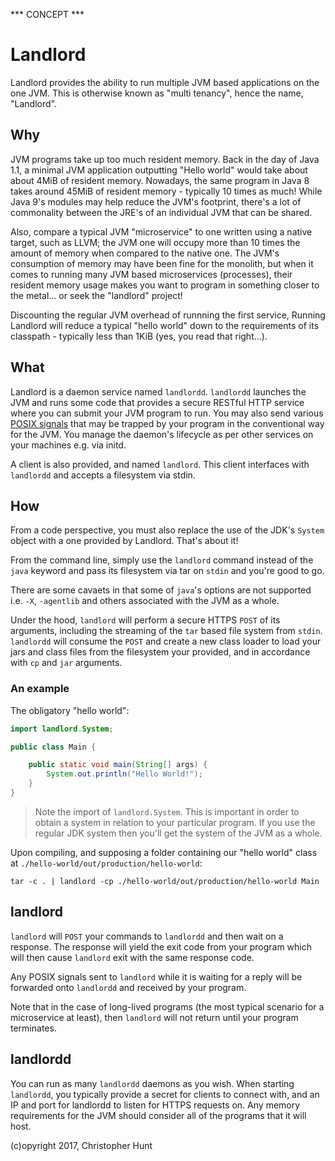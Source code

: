 *** CONCEPT ***

# Landlord
Landlord provides the ability to run multiple JVM based applications on the one JVM. This is otherwise known as "multi tenancy", hence the name, "Landlord".

## Why
JVM programs take up too much resident memory. Back in the day of Java 1.1, a minimal JVM application outputting "Hello world" would take about about 4MiB of resident memory. Nowadays, the same program in Java 8 takes around 45MiB of resident memory - typically 10 times as much! While Java 9's modules may help reduce the JVM's footprint, there's a lot of commonality between the JRE's of an individual JVM that can be shared.

Also, compare a typical JVM "microservice" to one written using a native target, such as LLVM; the JVM one will occupy more than 10 times the amount of memory when compared to the native one. The JVM's consumption of memory may have been fine for the monolith, but when it comes to running many JVM based microservices (processes), their resident memory usage makes you want to program in something closer to the metal... or seek the "landlord" project!

Discounting the regular JVM overhead of runnning the first service, Running Landlord will reduce a typical "hello world" down to the requirements of its classpath - typically less than 1KiB (yes, you read that right...).

## What
Landlord is a daemon service named `landlordd`. `landlordd` launches the JVM and runs some code that provides a secure RESTful HTTP service where you can submit your JVM program to run. You may also send various [POSIX signals](https://en.wikipedia.org/wiki/Signal_(IPC)) that may be trapped by your program in the conventional way for the JVM. You manage the daemon's lifecycle as per other services on your machines e.g. via initd. 

A client is also provided, and named `landlord`. This client interfaces with `landlordd` and accepts a filesystem via stdin.

## How
From a code perspective, you must also replace the use of the JDK's `System` object with a one provided by Landlord. That's about it!

From the command line, simply use the `landlord` command instead of the `java` keyword and pass its filesystem via tar on `stdin` and you're good to go.

There are some cavaets in that some of `java`'s options are not supported i.e. `-X`, `-agentlib` and others associated with the JVM as a whole.

Under the hood, `landlord` will perform a secure HTTPS `POST` of its arguments, including the streaming of the `tar` based file system from `stdin`. `landlordd` will consume the `POST` and create a new class loader to load your jars and class files from the filesystem your provided, and in accordance with `cp` and `jar` arguments.

### An example

The obligatory "hello world":

```java
import landlord.System;

public class Main {

    public static void main(String[] args) {
        System.out.println("Hello World!");
    }
}
```

> Note the import of `landlord.System`. This is important in order to obtain a system in relation to your particular program. If you use the regular JDK system then you'll get the system of the JVM as a whole.

Upon compiling, and supposing a folder containing our "hello world" class at `./hello-world/out/production/hello-world`:

```
tar -c . | landlord -cp ./hello-world/out/production/hello-world Main
```

## landlord
`landlord` will `POST` your commands to `landlordd` and then wait on a response. The response will yield the exit code from your program which will then cause `landlord` exit with the same response code.

Any POSIX signals sent to `landlord` while it is waiting for a reply will be forwarded onto `landlordd` and received by your program.

Note that in the case of long-lived programs (the most typical scenario for a microservice at least), then `landlord` will not return until your program terminates.

## landlordd
You can run as many `landlordd` daemons as you wish. When starting `landlordd`, you typically provide a secret for clients to connect with, and an IP and port for landlordd to listen for HTTPS requests on. Any memory requirements for the JVM should consider all of the programs that it will host.

(c)opyright 2017, Christopher Hunt
